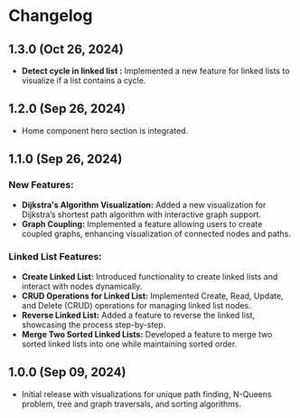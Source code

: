# Changelog

## 1.3.0 (Oct 26, 2024)

- **Detect cycle in linked list :** Implemented a new feature for linked lists to visualize if a list contains a cycle.

## 1.2.0 (Sep 26, 2024)

- Home component hero section is integrated.

## 1.1.0 (Sep 26, 2024)

### New Features:

- **Dijkstra's Algorithm Visualization:** Added a new visualization for Dijkstra’s shortest path algorithm with interactive graph support.
- **Graph Coupling:** Implemented a feature allowing users to create coupled graphs, enhancing visualization of connected nodes and paths.

### Linked List Features:

- **Create Linked List:** Introduced functionality to create linked lists and interact with nodes dynamically.
- **CRUD Operations for Linked List:** Implemented Create, Read, Update, and Delete (CRUD) operations for managing linked list nodes.
- **Reverse Linked List:** Added a feature to reverse the linked list, showcasing the process step-by-step.
- **Merge Two Sorted Linked Lists:** Developed a feature to merge two sorted linked lists into one while maintaining sorted order.

## 1.0.0 (Sep 09, 2024)

- Initial release with visualizations for unique path finding, N-Queens problem, tree and graph traversals, and sorting algorithms.
